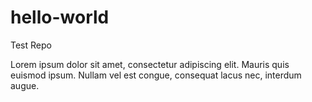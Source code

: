 # hello-world
Test Repo

Lorem ipsum dolor sit amet, consectetur adipiscing elit. Mauris quis euismod ipsum. Nullam vel est congue, consequat lacus nec, interdum augue. 
